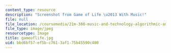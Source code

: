 ```yaml
---
content_type: resource
description: "Screenshot from Game of Life \u2013 With Music!"
file: null
file_location: /coursemedia/21m-380-music-and-technology-algorithmic-and-generative-music-spring-2010/bbd6bf57ef5bc7613af175b45590c400_gameoflife.jpg
file_type: image/jpeg
resourcetype: Image
title: gameoflife.jpg
uid: bbd6bf57-ef5b-c761-3af1-75b45590c400
---
```

